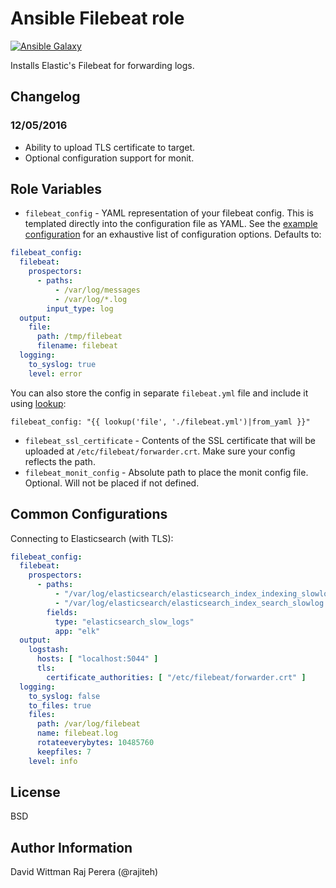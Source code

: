 Ansible Filebeat role
=========

[![Ansible Galaxy](https://img.shields.io/badge/galaxy-DavidWittman.filebeat-blue.svg?style=flat)](https://galaxy.ansible.com/detail#/role/6293)

Installs Elastic's Filebeat for forwarding logs.

Changelog
----------

### 12/05/2016
 * Ability to upload TLS certificate to target.
 * Optional configuration support for monit.
 
Role Variables
--------------

 - `filebeat_config` - YAML representation of your filebeat config. This is templated directly into the configuration file as YAML. See the [example configuration](https://github.com/elastic/filebeat/blob/master/etc/filebeat.yml) for an exhaustive list of configuration options. Defaults to:

  ``` yaml
  filebeat_config:
    filebeat:
      prospectors:
        - paths:
            - /var/log/messages
            - /var/log/*.log
          input_type: log
    output:
      file:
        path: /tmp/filebeat
        filename: filebeat
    logging:
      to_syslog: true
      level: error
  ```

You can also store the config in separate `filebeat.yml` file and include it using [lookup](http://docs.ansible.com/ansible/playbooks_lookups.html#intro-to-lookups-getting-file-contents):

```
filebeat_config: "{{ lookup('file', './filebeat.yml')|from_yaml }}"
```

 - `filebeat_ssl_certificate` - Contents of the SSL certificate that will be uploaded at `/etc/filebeat/forwarder.crt`. Make sure your config reflects the path.
 - `filebeat_monit_config` - Absolute path to place the monit config file. Optional. Will not be placed if not defined.

Common Configurations
---------------------

Connecting to Elasticsearch (with TLS):

  ``` yaml
  filebeat_config:
    filebeat:
      prospectors:
        - paths:
            - "/var/log/elasticsearch/elasticsearch_index_indexing_slowlog.log"
            - "/var/log/elasticsearch/elasticsearch_index_search_slowlog.log"
          fields:
            type: "elasticsearch_slow_logs"
            app: "elk"
    output:
      logstash:
        hosts: [ "localhost:5044" ]
        tls:
          certificate_authorities: [ "/etc/filebeat/forwarder.crt" ]
    logging:
      to_syslog: false
      to_files: true
      files:
        path: /var/log/filebeat
        name: filebeat.log
        rotateeverybytes: 10485760
        keepfiles: 7
      level: info
  ```

License
-------

BSD

Author Information
------------------

David Wittman
Raj Perera (@rajiteh)
